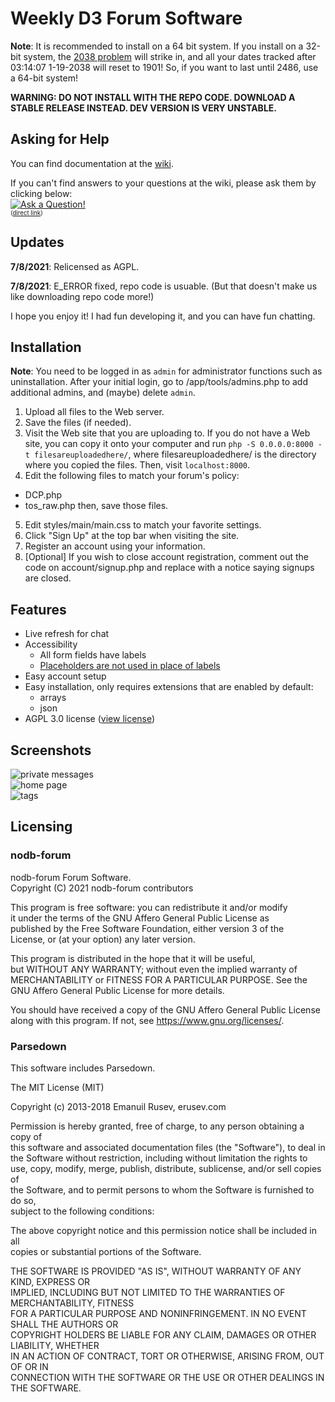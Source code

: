 # Weekly D3 Forum Software
**Note**: It is recommended to install on a 64 bit system. If you install on a 32-bit system, the [2038 problem](https://en.wikipedia.org/wiki/2038_Problem) will strike in, and all your dates tracked after 03:14:07 1-19-2038 will reset to 1901! So, if you want to last until 2486, use a 64-bit system!

**WARNING: DO NOT INSTALL WITH THE REPO CODE. DOWNLOAD A STABLE RELEASE INSTEAD. DEV VERSION IS VERY UNSTABLE.**
## Asking for Help

You can find documentation at the [wiki](https://github.com/weeklyd3/nodb-forum/wiki).

If you can't find answers to your questions at the wiki, please ask them by clicking below:   
[![Ask a Question!](https://gist.githubusercontent.com/weeklyd3/ac9072f166f619e67e733380af93308d/raw/400ef17931c381224f99f89fee4cd0b47e2c67a0/Ask%2520a%2520question%2520button.svg)](https://github.com/weeklyd3/nodb-forum/issues/new?assignees=&labels=question&template=support_request.yaml&title=%5BQuestion%5D%3A+%3Ctitle%3E)  
<sub><sup>([direct link](https://github.com/weeklyd3/nodb-forum/issues/new?assignees=&labels=question&template=support_request.yaml&title=%5BQuestion%5D%3A+%3Ctitle%3E))</sup></sub>
## Updates
**7/8/2021**: Relicensed as AGPL.

**7/8/2021**: E_ERROR fixed, repo code is usuable. (But that doesn't make us like downloading repo code more!)

I hope you enjoy it! I had fun developing it, and you can have fun chatting.
## Installation
**Note**: You need to be logged in as `admin` for administrator functions such as uninstallation. After your initial login, go to /app/tools/admins.php to add additional admins, and (maybe) delete `admin`.

1. Upload all files to the Web server.
2. Save the files (if needed).
3. Visit the Web site that you are uploading to. If you do not have a Web site, you can copy it onto your computer and run
    `php -S 0.0.0.0:8000 -t filesareuploadedhere/`,
   where filesareuploadedhere/ is the directory where you copied the files. Then, visit `localhost:8000`.
4. Edit the following files to match your forum's policy:
  - DCP.php
  - tos_raw.php
  then, save those files.
5. Edit styles/main/main.css to match your favorite settings.
6. Click "Sign Up" at the top bar when visiting the site.
7. Register an account using your information.
8. \[Optional] If you wish to close account registration, comment out the code on account/signup.php and replace with a notice saying signups are closed.

## Features
 - Live refresh for chat
 - Accessibility
   - All form fields have labels
   - [Placeholders are not used in place of labels](https://www.smashingmagazine.com/2018/06/placeholder-attribute/)
 - Easy account setup 
 - Easy installation, only requires extensions that are enabled by default:
   - arrays
   - json
 - AGPL 3.0 license ([view license](https://www.gnu.org/licenses/agpl-3.0.txt))

## Screenshots
![private messages](https://user-images.githubusercontent.com/79176077/134054046-5c3dacd9-df87-4373-ade6-325e970400e4.png)  
![home page](https://user-images.githubusercontent.com/79176077/134054392-6b562c0c-a581-41d9-9455-d878982c3fe6.png)  
![tags](https://user-images.githubusercontent.com/79176077/134054532-1c8f5d6c-0ce4-4527-96d8-e0c512c0561a.png)
## Licensing
### nodb-forum
nodb-forum Forum Software.  
Copyright (C) 2021 nodb-forum contributors

This program is free software: you can redistribute it and/or modify  
it under the terms of the GNU Affero General Public License as  
published by the Free Software Foundation, either version 3 of the  
License, or (at your option) any later version.

This program is distributed in the hope that it will be useful,  
but WITHOUT ANY WARRANTY; without even the implied warranty of  
MERCHANTABILITY or FITNESS FOR A PARTICULAR PURPOSE.  See the  
GNU Affero General Public License for more details.

You should have received a copy of the GNU Affero General Public License  
along with this program.  If not, see https://www.gnu.org/licenses/.

### Parsedown
This software includes Parsedown.

The MIT License (MIT)

Copyright (c) 2013-2018 Emanuil Rusev, erusev.com

Permission is hereby granted, free of charge, to any person obtaining a copy of  
this software and associated documentation files (the "Software"), to deal in  
the Software without restriction, including without limitation the rights to  
use, copy, modify, merge, publish, distribute, sublicense, and/or sell copies of  
the Software, and to permit persons to whom the Software is furnished to do so,  
subject to the following conditions:

The above copyright notice and this permission notice shall be included in all  
copies or substantial portions of the Software.

THE SOFTWARE IS PROVIDED "AS IS", WITHOUT WARRANTY OF ANY KIND, EXPRESS OR  
IMPLIED, INCLUDING BUT NOT LIMITED TO THE WARRANTIES OF MERCHANTABILITY, FITNESS  
FOR A PARTICULAR PURPOSE AND NONINFRINGEMENT. IN NO EVENT SHALL THE AUTHORS OR  
COPYRIGHT HOLDERS BE LIABLE FOR ANY CLAIM, DAMAGES OR OTHER LIABILITY, WHETHER  
IN AN ACTION OF CONTRACT, TORT OR OTHERWISE, ARISING FROM, OUT OF OR IN  
CONNECTION WITH THE SOFTWARE OR THE USE OR OTHER DEALINGS IN THE SOFTWARE. 
